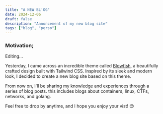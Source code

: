 ```yaml
---
title: "A NEW BL'OG"
date: 2024-12-06
draft: false
description: "Annoncement of my new blog site"
tags: ["blog", "perso"]
---
```


### Motivation;
Editing...

Yesterday, I came across an incredible theme called [Blowfish](https://blowfish.page/), a beautifully crafted design built with Tailwind CSS. Inspired by its sleek and modern look, I decided to create a new blog site based on this theme.

From now on, I'll be sharing my knowledge and experiences through a series of blog posts. this includes blogs about containers, linux, CTFs, networks, and golang.

Feel free to drop by anytime, and I hope you enjoy your vist! 😊